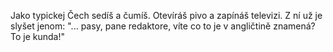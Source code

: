 Jako typickej Čech sedíš a čumíš. Otevíráš pivo a zapínáš televizi. Z ní už je slyšet jenom: "... pasy, pane redaktore, víte co to je v angličtině znamená? To je kunda!"